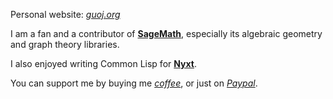 Personal website: [*guoj.org*](https://guoj.org/)

I am a fan and a contributor of [**SageMath**](https://github.com/sagemath/sage), especially its algebraic geometry and graph theory libraries.

I also enjoyed writing Common Lisp for [**Nyxt**](https://github.com/atlas-engineer/nyxt).

You can support me by buying me [*coffee*](https://ko-fi.com/guojing0), or just on [*Paypal*](https://paypal.me/guojing0).
